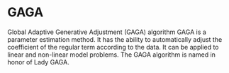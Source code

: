 # GAGA
Global Adaptive Generative Adjustment  (GAGA) algorithm
GAGA is a parameter estimation method. It has the ability to automatically adjust the coefficient of the regular term according to the data. 
It can be applied to linear and non-linear model problems.
The GAGA algorithm is named in honor of Lady GAGA.
